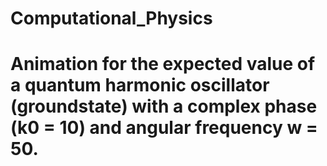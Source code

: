 # Computational_Physics

# Animation for the expected value of a quantum harmonic oscillator (groundstate) with a complex phase (k0 = 10) and angular frequency w = 50.
